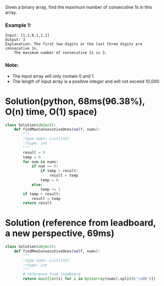 Given a binary array, find the maximum number of consecutive 1s in this array.
### Example 1:
```
Input: [1,1,0,1,1,1]
Output: 3
Explanation: The first two digits or the last three digits are consecutive 1s.
    The maximum number of consecutive 1s is 3.
```
### Note:
* The input array will only contain 0 and 1.
* The length of input array is a positive integer and will not exceed 10,000
# Solution(python, 68ms(96.38%), O(n) time, O(1) space)
```python
class Solution(object):
    def findMaxConsecutiveOnes(self, nums):
        """
        :type nums: List[int]
        :rtype: int
        """
        result = 0
        temp = 0
        for num in nums:
            if num == 0:
                if temp > result:
                    result = temp
                temp = 0
            else:
                temp += 1
        if temp > result:
            result = temp
        return result
```

# Solution (reference from leadboard, a new perspective, 69ms)
```python
class Solution(object):
    def findMaxConsecutiveOnes(self, nums):
        """
        :type nums: List[int]
        :rtype: int
        """
        # reference from leadboard
        return max([len(i) for i in bytearray(nums).split(b'\x00')])
```
